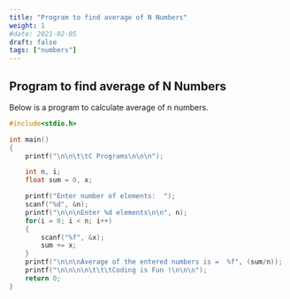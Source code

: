 ```yaml
---
title: "Program to find average of N Numbers"
weight: 1
#date: 2021-02-05
draft: false
tags: ["numbers"]
---
```


## Program to find average of N Numbers

Below is a program to calculate average of n numbers.

```c
#include<stdio.h>

int main()
{
    printf("\n\n\t\tC Programs\n\n\n");

    int n, i;
    float sum = 0, x;

    printf("Enter number of elements:  ");
    scanf("%d", &n);
    printf("\n\n\nEnter %d elements\n\n", n);
    for(i = 0; i < n; i++)
    {
        scanf("%f", &x);
        sum += x;
    }
    printf("\n\n\nAverage of the entered numbers is =  %f", (sum/n));
    printf("\n\n\n\n\t\t\tCoding is Fun !\n\n\n");
    return 0;
}
```
